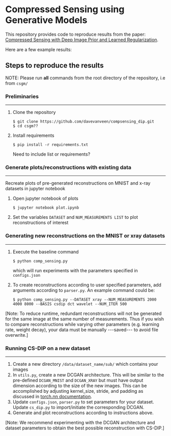 # Compressed Sensing using Generative Models

This repository provides code to reproduce results from the paper: [Compressed Sensing with Deep Image Prior and Learned Regularization](https://arxiv.org/pdf/1806.06438.pdf).

Here are a few example results:

## Steps to reproduce the results
NOTE: Please run **all** commands from the root directory of the repository, i.e from ```csgm/```

### Preliminaries
---

1. Clone the repository
    ```shell
    $ git clone https://github.com/davevanveen/compsensing_dip.git
    $ cd csgm??
    ```
2. Install requirements
    ```shell
    $ pip install -r requirements.txt
    ```
    Need to include list or requirements?

### Generate plots/reconstructions with existing data
---
Recreate plots of pre-generated reconstructions on MNIST and x-ray datasets in jupyter notebook
1. Open jupyter notebook of plots
    ```shell
    $ jupyter notebook plot.ipynb
    ```	
2. Set the variables ```DATASET``` and ```NUM_MEASUREMENTS LIST``` to plot reconstructions of interest

### Generating new reconstructions on the MNIST or xray datasets
---
1. Execute the baseline command
	```shell
	$ python comp_sensing.py
	```
	which will run experiments with the parameters specified in ```configs.json```

2. To create reconstructions according to user specified parameters, add arguments according to ```parser.py```. An example command could be:
	```shell
	$ python comp_sensing.py --DATASET xray --NUM_MEASUREMENTS 2000 4000 8000 --BASIS csdip dct wavelet --NUM_ITER 500
	```

[Note: To reduce runtime, redundant reconstructions will not be generated for the same image at the same number of measurements. Thus if you wish to compare reconstructions while varying other parameters (e.g. learning rate, weight decay), your data must be manually ---saved--- to avoid file overwrite.]

### Running CS-DIP on a new dataset
---
1. Create a new directory ```/data/dataset_name/sub/``` which contains your images
2. In ```utils.py```, create a new DCGAN architecture. This will be similar to the pre-defined ```DCGAN_MNIST``` and ```DCGAN_XRAY``` but must have output dimension according to the size of the new images. This can be accomplished by adjusting kernel_size, stride, and padding as discussed in [torch.nn documentation](https://pytorch.org/docs/stable/nn.html#convtranspose2d). 
3. Update ```configs.json```, ```parser.py``` to set parameters for your dataset. Update ```cs_dip.py``` to import/initiate the corresponding DCGAN.
4. Generate and plot reconstructions according to instructions above.

[Note: We recommend experimenting with the DCGAN architecture and dataset parameters to obtain the best possible reconstruction with CS-DIP.]




